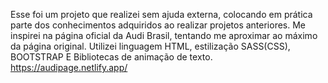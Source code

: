 Esse foi um projeto que realizei sem ajuda externa, colocando em prática parte dos conhecimentos adquiridos ao realizar projetos anteriores. Me inspirei na página oficial da Audi Brasil, tentando me aproximar ao máximo da página original. Utilizei linguagem HTML, estilização SASS(CSS), BOOTSTRAP E Bibliotecas de animação de texto.
https://audipage.netlify.app/
